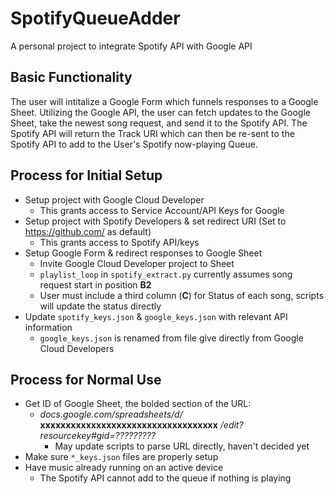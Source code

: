 # SpotifyQueueAdder
A personal project to integrate Spotify API with Google API

## Basic Functionality
The user will intitalize a Google Form which funnels responses to a Google Sheet. Utilizing the Google API, the user can fetch updates to the Google Sheet, take the newest song request, and send it to the Spotify API. The Spotify API will return the Track URI which can then be re-sent to the Spotify API to add to the User's Spotify now-playing Queue.



## Process for Initial Setup
  * Setup project with Google Cloud Developer
    * This grants access to Service Account/API Keys for Google
  * Setup project with Spotify Developers & set redirect URI (Set to https://github.com/ as default)
    * This grants access to Spotify API/keys
  * Setup Google Form & redirect responses to Google Sheet
    * Invite Google Cloud Developer project to Sheet
    * `playlist_loop` in `spotify_extract.py` currently assumes song request start in position **B2**
    * User must include a third column (**C**) for Status of each song, scripts will update the status directly
  * Update `spotify_keys.json` & `google_keys.json` with relevant API information
    * `google_keys.json` is renamed from file give directly from Google Cloud Developers

## Process for Normal Use
   * Get ID of Google Sheet, the bolded section of the URL:
     * *docs.google.com/spreadsheets/d/* **xxxxxxxxxxxxxxxxxxxxxxxxxxxxxxxxxxx** */edit?resourcekey#gid=?????????*
       * May update scripts to parse URL directly, haven't decided yet 
   * Make sure `*_keys.json` files are properly setup
   * Have music already running on an active device
     * The Spotify API cannot add to the queue if nothing is playing 
